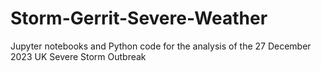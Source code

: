 # Storm-Gerrit-Severe-Weather
Jupyter notebooks and Python code for the analysis of the 27 December 2023 UK Severe Storm Outbreak
